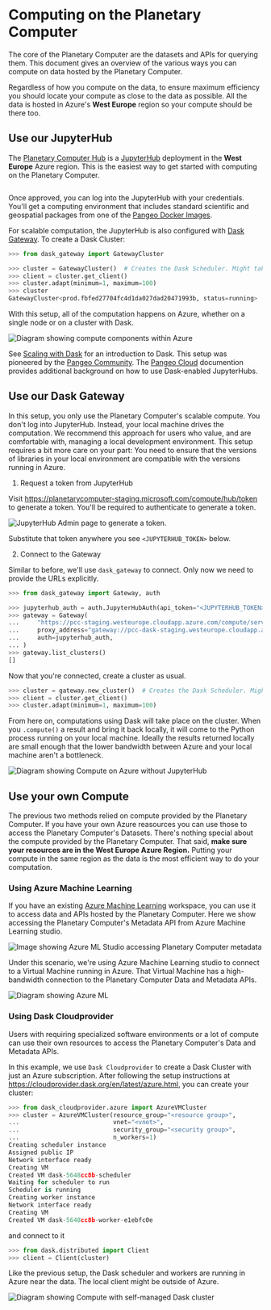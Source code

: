 # Computing on the Planetary Computer

The core of the Planetary Computer are the datasets and APIs for querying them. This document gives an overview of the various ways you can compute on data hosted by the Planetary Computer.

Regardless of how you compute on the data, to ensure maximum efficiency you should locate your compute as close to the data as possible.
All the data is hosted in Azure's **West Europe** region so your compute should be there too.

## Use our JupyterHub

The [Planetary Computer Hub](https://planetarycomputer-staging.microsoft.com/compute) is a [JupyterHub](https://jupyterhub.readthedocs.io/en/stable/) deployment in the **West Europe** Azure region. This is the easiest way to get started with computing on the Planetary Computer.

```{note} Fill out [this form](https://planetarycomputer-staging.microsoft.com/account/request) to request access to the Planetary Computer Hub.
```
Once approved, you can log into the JupyterHub with your credentials. You'll get a computing environment that includes standard scientific and geospatial packages from one of the [Pangeo Docker Images](https://github.com/pangeo-data/pangeo-docker-images#pangeo-docker-images).

For scalable computation, the JupyterHub is also configured with [Dask Gateway](https://gateway.dask.org/). To create a Dask Cluster:

```python
>>> from dask_gateway import GatewayCluster

>>> cluster = GatewayCluster()  # Creates the Dask Scheduler. Might take a minute.
>>> client = cluster.get_client()
>>> cluster.adapt(minimum=1, maximum=100)
>>> cluster
GatewayCluster<prod.fbfed27704fc4d1da027dad20471993b, status=running>
```

With this setup, all of the computation happens on Azure, whether on a single node or on a cluster with Dask.

![Diagram showing compute components within Azure](images/jupyterhub-diagram.png)

See [Scaling with Dask](quickstarts/scale-with-dask) for an introduction to Dask. This setup was pioneered by the [Pangeo Community](https://pangeo.io/). The [Pangeo Cloud](https://pangeo.io/cloud.html) documention provides additional background on how to use Dask-enabled JupyterHubs.

## Use our Dask Gateway

In this setup, you only use the Planetary Computer's scalable compute. You don't log into JupyterHub. Instead, your local machine drives the computation.
We recommend this approach for users who value, and are comfortable with, managing a local development environment. This setup requires a bit more care on your part: You need to ensure that the versions of libraries in your local environment are compatible with the versions running in Azure.

1. Request a token from JupyterHub

Visit <https://planetarycomputer-staging.microsoft.com/compute/hub/token> to generate a token. You'll be required to authenticate to generate a token.

![JupyterHub Admin page to generate a token.](images/hub-token.png)

Substitute that token anywhere you see `<JUPYTERHUB_TOKEN>` below.

2. Connect to the Gateway

Similar to before, we'll use `dask_gateway` to connect. Only now we need to provide the URLs explicitly.

```python
>>> from dask_gateway import Gateway, auth

>>> jupyterhub_auth = auth.JupyterHubAuth(api_token="<JUPYTERHUB_TOKEN>")  # from step 1
>>> gateway = Gateway(
...     "https://pcc-staging.westeurope.cloudapp.azure.com/compute/services/dask-gateway/",
...     proxy_address="gateway://pcc-dask-staging.westeurope.cloudapp.azure.com",
...     auth=jupyterhub_auth,
... )
>>> gateway.list_clusters()
[]
```

Now that you're connected, create a cluster as usual.

```python
>>> cluster = gateway.new_cluster()  # Creates the Dask Scheduler. Might take a minute.
>>> client = cluster.get_client()
>>> cluster.adapt(minimum=1, maximum=100)
```

From here on, computations using Dask will take place on the cluster. When you `.compute()` a result and bring it back locally,
it will come to the Python process running on your local machine. Ideally the results returned locally are small enough that the
lower bandwidth between Azure and your local machine aren't a bottleneck.

![Diagram showing Compute on Azure without JupyterHub](images/gateway-diagram.png)

## Use your own Compute

The previous two methods relied on compute provided by the Planetary Computer. If you have your own Azure reasources you can use those to access the Planetary Computer's Datasets. There's nothing special about the compute provided by the Planetary Computer.
That said, **make sure your resources are in the West Europe Azure Region.** Putting your compute in the same region as the data is the most efficient way to do your computation.

### Using Azure Machine Learning

If you have an existing [Azure Machine Learning](https://docs.microsoft.com/en-us/azure/machine-learning/) workspace, you can use it to access data and APIs hosted by the Planetary Computer.
Here we show accessing the Planetary Computer's Metadata API from Azure Machine Learning studio.

![Image showing Azure ML Studio accessing Planetary Computer metadata](images/aml.png)

Under this scenario, we're using Azure Machine Learning studio to connect to a Virtual Machine running in Azure. That Virtual Machine has a high-bandwidth connection to the Planetary Computer Data and Metadata APIs.

![Diagram showing Azure ML](images/aml-diagram.png)

### Using Dask Cloudprovider

Users with requiring specialized software environments or a lot of compute can use their own resources to access the Planetary Computer's Data and Metadata APIs.

In this example, we use `Dask Cloudprovider` to create a Dask Cluster with just an Azure subscription. After following the setup instructions at <https://cloudprovider.dask.org/en/latest/azure.html>, you can create your cluster:

```python
>>> from dask_cloudprovider.azure import AzureVMCluster
>>> cluster = AzureVMCluster(resource_group="<resource group>",
...                          vnet="<vnet>",
...                          security_group="<security group>",
...                          n_workers=1)
Creating scheduler instance
Assigned public IP
Network interface ready
Creating VM
Created VM dask-5648cc8b-scheduler
Waiting for scheduler to run
Scheduler is running
Creating worker instance
Network interface ready
Creating VM
Created VM dask-5648cc8b-worker-e1ebfc0e
```

and connect to it

```python
>>> from dask.distributed import Client
>>> client = Client(cluster)
```

Like the previous setup, the Dask scheduler and workers are running in Azure near the data. The local client might be outside of Azure.

![Diagram showing Compute with self-managed Dask cluster](images/cloudprovider-diagram.png)
